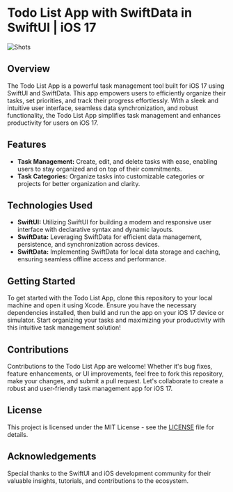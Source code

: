 # Todo List App with SwiftData in SwiftUI | iOS 17
![Shots](https://github.com/SwiftieDev/SwiftUI-ToDos-App/assets/156214801/b27d1f79-f65e-4939-87cb-b0f2b44231e7)

## Overview
The Todo List App is a powerful task management tool built for iOS 17 using SwiftUI and SwiftData. This app empowers users to efficiently organize their tasks, set priorities, and track their progress effortlessly. With a sleek and intuitive user interface, seamless data synchronization, and robust functionality, the Todo List App simplifies task management and enhances productivity for users on iOS 17.

## Features
- **Task Management:** Create, edit, and delete tasks with ease, enabling users to stay organized and on top of their commitments.
- **Task Categories:** Organize tasks into customizable categories or projects for better organization and clarity.

## Technologies Used
- **SwiftUI:** Utilizing SwiftUI for building a modern and responsive user interface with declarative syntax and dynamic layouts.
- **SwiftData:** Leveraging SwiftData for efficient data management, persistence, and synchronization across devices.
- **SwiftData:** Implementing SwiftData for local data storage and caching, ensuring seamless offline access and performance.

## Getting Started
To get started with the Todo List App, clone this repository to your local machine and open it using Xcode. Ensure you have the necessary dependencies installed, then build and run the app on your iOS 17 device or simulator. Start organizing your tasks and maximizing your productivity with this intuitive task management solution!

## Contributions
Contributions to the Todo List App are welcome! Whether it's bug fixes, feature enhancements, or UI improvements, feel free to fork this repository, make your changes, and submit a pull request. Let's collaborate to create a robust and user-friendly task management app for iOS 17.

## License
This project is licensed under the MIT License - see the [LICENSE](LICENSE) file for details.

## Acknowledgements
Special thanks to the SwiftUI and iOS development community for their valuable insights, tutorials, and contributions to the ecosystem.
